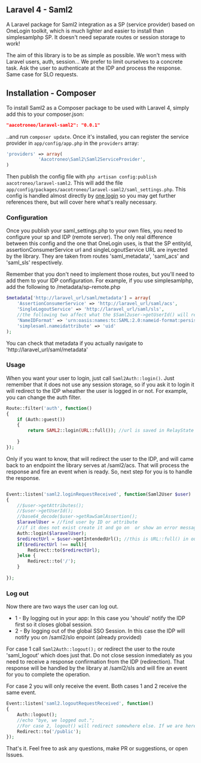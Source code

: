 ## Laravel 4 - Saml2
A Laravel package for Saml2 integration as a SP (service provider) based on OneLogin toolkit, which is much lighter and easier to install than simplesamlphp SP. It doesn't need separate routes or session storage to work!

The aim of this library is to be as simple as possible. We won't mess with Laravel users, auth, session...  We prefer to limit ourselves to a concrete task. Ask the user to authenticate at the IDP and process the response. Same case for SLO requests.


## Installation - Composer

To install Saml2 as a Composer package to be used with Laravel 4, simply add this to your composer.json:

```json
"aacotroneo/laravel-saml2": "0.0.1"
```

..and run `composer update`.  Once it's installed, you can register the service provider in `app/config/app.php` in the `providers` array:

```php
'providers' => array(
    		'Aacotroneo\Saml2\Saml2ServiceProvider',
)
```

Then publish the config file with `php artisan config:publish aacotroneo/laravel-saml2`. This will add the file `app/config/packages/aacotroneo/laravel-saml2/saml_settings.php`. This config is handled almost directly by  [one login](https://github.com/onelogin/php-saml) so you may get further references there, but will cover here what's really necessary.

### Configuration

Once you publish your saml_settings.php to your own files, you need to configure your sp and IDP (remote server). The only real difference between this config and the one that OneLogin uses, is that the SP entityId, assertionConsumerService url and singleLogoutService URL are inyected by the library. They are taken from routes 'saml_metadata', 'saml_acs' and 'saml_sls' respectively.

Remember that you don't need to implement those routes, but you'll need to add them to your IDP configuration. For example, if you use simplesamlphp, add the following to /metadata/sp-remote.php

```php
$metadata['http://laravel_url/saml/metadata'] = array(
    'AssertionConsumerService' => 'http://laravel_url/saml/acs',
    'SingleLogoutService' => 'http://laravel_url/saml/sls',
    //the following two affect what the $Saml2user->getUserId() will return
    'NameIDFormat' => 'urn:oasis:names:tc:SAML:2.0:nameid-format:persistent',
    'simplesaml.nameidattribute' => 'uid' 
);
```
You can check that metadata if you actually navigate to 'http://laravel_url/saml/metadata'



### Usage

When you want your user to login, just call `Saml2Auth::login()`. Just remember that it does not use any session storage, so if you ask it to login it will redirect to the IDP wheather the user is logged in or not. For example, you can change the auth filter.
```php
Route::filter('auth', function()
{
	if (Auth::guest())
	{ 
		return SAML2::login(URL::full()); //url is saved in RelayState
		
	}
});
```

Only if you want to know, that will redirect the user to the IDP, and will came back to an endpoint the library serves at /saml2/acs. That will process the response and fire an event when is ready. So, next step for you is to handle the response.

```php

Event::listen('saml2.loginRequestReceived', function(Saml2User $user)
{
    //$user->getAttributes();
    //$user->getUserId();
    //base64_decode($user->getRawSamlAssertion();
    $laravelUser = //find user by ID or attribute
    //if it does not exist create it and go on  or show an error message
    Auth::login($laravelUser);
    $redirectUrl = $user->getIntendedUrl(); //this is URL::full() in our example
    if($redirectUrl !== null){
        Redirect::to($redirectUrl);    
    }else {
        Redirect::to('/');
    }
    
});
```
### Log out
Now there are two ways the user can log out.
 + 1 - By logging out in your app: In this case you 'should' notify the IDP first so it closes global session.
 + 2 - By logging out of the global SSO Session. In this case the IDP will notify you on /saml2/slo enpoint (already provided)

For case 1 call `Saml2Auth::logout();` or redirect the user to the route 'saml_logout' which does just that. Do not close session inmediately as you need to receive a response confirmation from the IDP (redirection). That response will be handled by the library at /saml2/sls and will fire an event for you to complete the operation.

For case 2 you will only receive the event. Both cases 1 and 2 receive the same event. 

```php
Event::listen('saml2.logoutRequestReceived', function()
{
    Auth::logout();
    //echo "bye, we logged out.";
    //For case 2, logout() will redirect somewhere else. If we are here, it's case 1, so we can redirect elsewhere
    Redirect::to('/public');
});
```


That's it. Feel free to ask any questions, make PR or suggestions, or open Issues.





